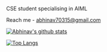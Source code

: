 CSE student specialising in AIML

Reach me - abhinav70315@gmail.com

<!---
abh1n4v/abh1n4v is a ✨ special ✨ repository because its `README.md` (this file) appears on your GitHub profile.
You can click the Preview link to take a look at your changes.
--->
[![Abhinav's github stats](https://github-readme-stats.vercel.app/api?username=abh1n4v&count_private=true&show_icons=true&theme=nightowl&hide_rank=false)](https://github.com/anuraghazra/github-readme-stats)

[![Top Langs](https://github-readme-stats.vercel.app/api/top-langs/?username=abh1n4v&layout=compact&theme=nightowl)](https://github.com/anuraghazra/github-readme-stats)
